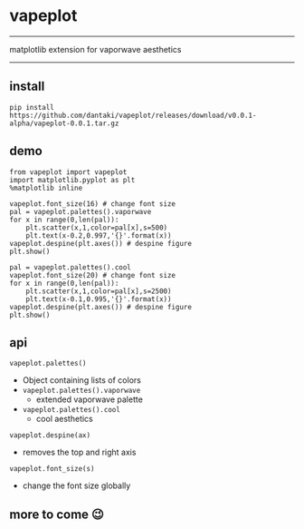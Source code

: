 # vapeplot

---

matplotlib extension for vaporwave aesthetics 

---

## install

```
pip install https://github.com/dantaki/vapeplot/releases/download/v0.0.1-alpha/vapeplot-0.0.1.tar.gz
```

## demo

```
from vapeplot import vapeplot
import matplotlib.pyplot as plt
%matplotlib inline

vapeplot.font_size(16) # change font size
pal = vapeplot.palettes().vaporwave
for x in range(0,len(pal)):
    plt.scatter(x,1,color=pal[x],s=500)
    plt.text(x-0.2,0.997,'{}'.format(x))
vapeplot.despine(plt.axes()) # despine figure
plt.show()
```

```
pal = vapeplot.palettes().cool
vapeplot.font_size(20) # change font size
for x in range(0,len(pal)):
    plt.scatter(x,1,color=pal[x],s=2500)
    plt.text(x-0.1,0.995,'{}'.format(x))
vapeplot.despine(plt.axes()) # despine figure
plt.show()
```

## api

`vapeplot.palettes()`
* Object containing lists of colors
* `vapeplot.palettes().vaporwave`
  * extended vaporwave palette
* `vapeplot.palettes().cool`
  * cool aesthetics

`vapeplot.despine(ax)`
  * removes the top and right axis

`vapeplot.font_size(s)`
  * change the font size globally 

## more to come :wink: